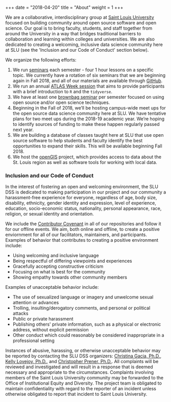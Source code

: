 +++
date = "2018-04-20"
title = "About"
weight = 1
+++

We are a collaborative, interdisciplinary group at [Saint Louis University](https://www.slu.edu) focused on building community around open source software and open science. Our goal is to bring faculty, students, and staff together from around the University in a way that bridges traditional barriers to collaboration and learning within colleges and universities. We are also dedicated to creating a welcoming, inclusive data science community here at SLU (see the 'Inclusion and our Code of Conduct' section below).

We organize the following efforts:

1. We run [seminars](/seminars) each semester - four 1 hour lessons on a specific topic. We currently have a rotation of six seminars that we are beginning again in Fall 2018, and all of our materials are available through [GitHub](http://github.com/slu-dss).
2. We run an annual [ATLAS Week session](http://github.com/slu-dss/atlasWeek) that aims to provide participants with a brief introduction to `R` and the `tidyverse`.
3. We have at least one [brownbag seminar](/brownbags) per semester focused on using open source and/or open science techniques.
4. Beginning in the Fall of 2018, we’ll be hosting campus-wide meet ups for the open source data science community here at SLU. We have tentative plans for two meet ups during the 2018-19 academic year. We’re hoping to identify sources of funding to make these happen regularly passed next year.
5. We are building a database of classes taught here at SLU that use open source software to help students and faculty identify the best opportunities to expand their skills. This will be available beginning Fall 2018.
6. We host the [openGIS](http://github.com/slu-openGIS) project, which provides access to data about the St. Louis region as well as software tools for working with local data.

### Inclusion and our Code of Conduct
In the interest of fostering an open and welcoming environment, the SLU DSS is dedicated to making participation in our project and our community a harassment-free experience for everyone, regardless of age, body size, disability, ethnicity, gender identity and expression, level of experience, education, socio-economic status, nationality, personal appearance, race, religion, or sexual identity and orientation. 

We include the [Contributor Covenant](https://www.contributor-covenant.org/version/1/4/code-of-conduct) in all of our repositories and follow it for our offline events. We aim, both online and offline, to create a positive enviornment for all of our facilitators, maintainers, and participants. Examples of behavior that contributes to creating a positive environment include:

* Using welcoming and inclusive language
* Being respectful of differing viewpoints and experiences
* Gracefully accepting constructive criticism
* Focusing on what is best for the community
* Showing empathy towards other community members

Examples of unacceptable behavior include:

* The use of sexualized language or imagery and unwelcome sexual attention or
  advances
* Trolling, insulting/derogatory comments, and personal or political attacks
* Public or private harassment
* Publishing others' private information, such as a physical or electronic
  address, without explicit permission
* Other conduct which could reasonably be considered inappropriate in a
  professional setting

Instances of abusive, harassing, or otherwise unacceptable behavior may be reported by contacting the SLU DSS organizers: [Christina Gacia, Ph.D.](mailto:christina.garcia@slu.edu), [Kelly Lovejoy, Ph.D.](mailto:kelly.lovejoy@slu.edu), and [Christopher Prener, Ph.D.](mailto:chris.prener@slu.edu}). All complaints will be reviewed and investigated and will result in a response that is deemed necessary and appropriate to the circumstances. Complaints involving members of the Saint Louis University community may be forwarded to the Office of Institutional Equity and Diversity. The project team is obligated to maintain confidentiality with regard to the reporter of an incident unless otherwise obligated to report that incident to Saint Louis University.
